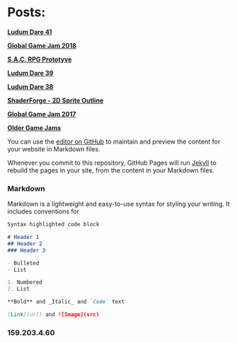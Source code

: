 # Posts:

[**Ludum Dare 41**](ld41)

[**Global Game Jam 2018**](ggj2018)

[**S.A.C. RPG Prototyve**](sacrpg)

[**Ludum Dare 39**](ld39)

[**Ludum Dare 38**](ld38)

[**ShaderForge - 2D Sprite Outline**](spriteoutline)

[**Global Game Jam 2017**](ggj2017)

[**Older Game Jams**](oldjams)

You can use the [editor on GitHub](https://github.com/freedomdown/ryanisa.ninja/edit/master/README.md) to maintain and preview the content for your website in Markdown files.

Whenever you commit to this repository, GitHub Pages will run [Jekyll](https://jekyllrb.com/) to rebuild the pages in your site, from the content in your Markdown files.

### Markdown

Markdown is a lightweight and easy-to-use syntax for styling your writing. It includes conventions for

```markdown
Syntax highlighted code block

# Header 1
## Header 2
### Header 3

- Bulleted
- List

1. Numbered
2. List

**Bold** and _Italic_ and `Code` text

[Link](url) and ![Image](src)
```

### 159.203.4.60
